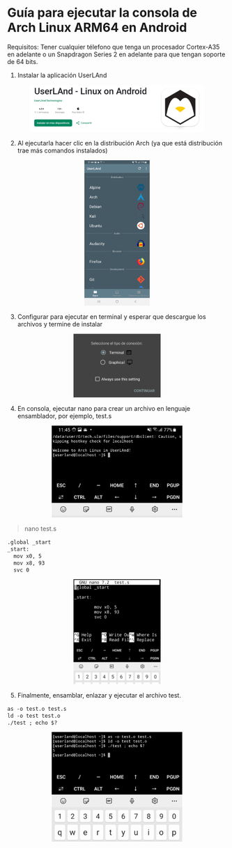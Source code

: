 # Guía para ejecutar la consola de Arch Linux ARM64 en Android

Requisitos: Tener cualquier télefono que tenga un procesador Cortex-A35 en adelante o un Snapdragon Series 2 en adelante para que tengan soporte de 64 bits.

1. Instalar la aplicación UserLAnd

<p align="center">
<img src="https://github.com/luisespino/assembly/blob/main/android-archlinux/img/userland1.jpg" width="400" >
</p>

2. Al ejecutarla hacer clic en la distribución Arch (ya que está distribución trae más comandos instalados)

<p align="center">
<img src="https://github.com/luisespino/assembly/blob/main/android-archlinux/img/userland2.jpg" width="150" >
</p>

3. Configurar para ejecutar en terminal y esperar que descargue los archivos y termine de instalar 

<p align="center">
<img src="https://github.com/luisespino/assembly/blob/main/android-archlinux/img/userland3.jpg" width="200" >
</p>

4. En consola, ejecutar nano para crear un archivo en lenguaje ensamblador, por ejemplo, test.s

<p align="center">
<img src="https://github.com/luisespino/assembly/blob/main/android-archlinux/img/userland4.jpg" width="300" >
</p>

> nano test.s

```
.global _start
_start:
  mov x0, 5
  mov x8, 93
  svc 0

```

<p align="center">
<img src="https://github.com/luisespino/assembly/blob/main/android-archlinux/img/userland5.jpg" width="200" >
</p>

5. Finalmente, ensamblar, enlazar y ejecutar el archivo test.

```
as -o test.o test.s
ld -o test test.o
./test ; echo $?
```
<p align="center">
<img src="https://github.com/luisespino/assembly/blob/main/android-archlinux/img/userland6.jpg" width="300" >
</p>
